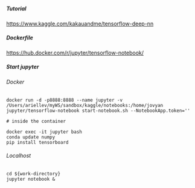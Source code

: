 ##### Tutorial
https://www.kaggle.com/kakauandme/tensorflow-deep-nn

##### Dockerfile
https://hub.docker.com/r/jupyter/tensorflow-notebook/

##### Start jupyter

###### Docker
```
docker run -d -p8888:8888 --name jupyter -v /Users/ariellev/myWS/sandbox/kaggle/notebooks:/home/jovyan jupyter/tensorflow-notebook start-notebook.sh --NotebookApp.token='' 

# inside the container

docker exec -it jupyter bash
conda update numpy
pip install tensorboard
```

###### Localhost
```
cd ${work-directory}
jupyter notebook &
```
